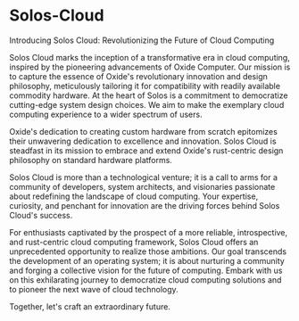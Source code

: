 # Solos-Cloud

Introducing Solos Cloud: Revolutionizing the Future of Cloud Computing

Solos Cloud marks the inception of a transformative era in cloud computing, inspired by the pioneering advancements of Oxide Computer. Our mission is to capture the essence of Oxide's revolutionary innovation and design philosophy, meticulously tailoring it for compatibility with readily available commodity hardware. At the heart of Solos is a commitment to democratize cutting-edge system design choices. We aim to make the exemplary cloud computing experience to a wider spectrum of users.

Oxide's dedication to creating custom hardware from scratch epitomizes their unwavering dedication to excellence and innovation. Solos Cloud is steadfast in its mission to embrace and extend Oxide's rust-centric design philosophy on standard hardware platforms.

Solos Cloud is more than a technological venture; it is a call to arms for a community of developers, system architects, and visionaries passionate about redefining the landscape of cloud computing. Your expertise, curiosity, and penchant for innovation are the driving forces behind Solos Cloud's success.

For enthusiasts captivated by the prospect of a more reliable, introspective, and rust-centric cloud computing framework, Solos Cloud offers an unprecedented opportunity to realize those ambitions. Our goal transcends the development of an operating system; it is about nurturing a community and forging a collective vision for the future of computing. Embark with us on this exhilarating journey to democratize cloud computing solutions and to pioneer the next wave of cloud technology.

Together, let's craft an extraordinary future.
